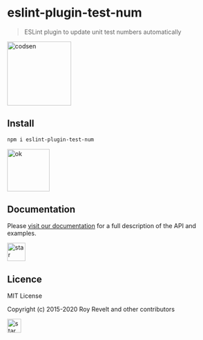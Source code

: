 # eslint-plugin-test-num

> ESLint plugin to update unit test numbers automatically

<img src="https://codsen.com/images/png-codsen-1.png" width="148" alt="codsen" align="center">

## Install

```bash
npm i eslint-plugin-test-num
```

<img src="https://codsen.com/images/png-codsen-ok.png" width="98" alt="ok" align="center">

## Documentation

Please [visit our documentation](https://codsen.com/os/eslint-plugin-test-num/) for a full description of the API and examples.

<img src="https://codsen.com/images/png-codsen-star.png" width="42" alt="star" align="center">

## Licence

MIT License

Copyright (c) 2015-2020 Roy Revelt and other contributors

<img src="https://codsen.com/images/png-codsen-star-small.png" width="32" alt="star" align="center">
